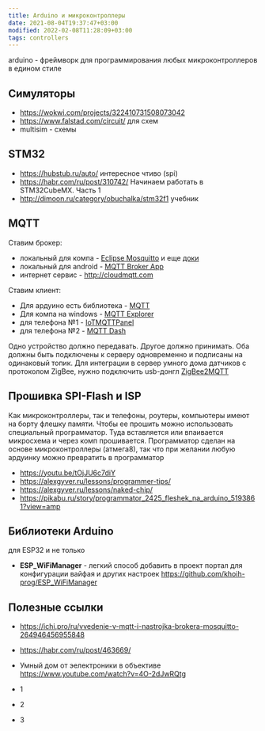 ```yaml
---
title: Arduino и микроконтроллеры
date: 2021-08-04T19:37:47+03:00
modified: 2022-02-08T11:28:09+03:00
tags: controllers
---
```

arduino - фреймворк для программирования любых микроконтроллеров в едином стиле


## Симуляторы
- <https://wokwi.com/projects/322410731508073042>
- <https://www.falstad.com/circuit/> для схем
- multisim - схемы

## STM32

- <https://hubstub.ru/auto/> интересное чтиво (spi)
- <https://habr.com/ru/post/310742/> Начинаем работать в STM32CubeMX. Часть 1
- <http://dimoon.ru/category/obuchalka/stm32f1> учебник


## MQTT

Ставим брокер: 
- локальный для компа - [Eclipse Mosquitto](https://mosquitto.org/download/) и еще [доки](http://onreader.mdl.ru/MQTTProgrammingWithPython/content/Ch01.html#07)
- локальный для android - [MQTT Broker App](https://play.google.com/store/apps/details?id=server.com.mqtt)
- интернет сервис - <http://cloudmqtt.com>

Ставим клиент:
- Для ардуино есть библиотека - [MQTT](https://github.com/256dpi/arduino-mqtt)
- Для компа на windows - [MQTT Explorer](http://mqtt-explorer.com/)
- для телефона №1 - [IoTMQTTPanel](https://play.google.com/store/apps/details?id=snr.lab.iotmqttpanel.prod)
- для телефона №2 - [MQTT Dash](https://play.google.com/store/apps/details?id=net.routix.mqttdash)

Одно устройство должно передавать. Другое должно принимать. Оба должны быть подключены к серверу одновременно и подписаны на одинаковый топик.
Для интеграции в сервер умного дома датчиков с протоколом ZigBee, нужно подключить usb-донгл [ZigBee2MQTT](#)


## Прошивка SPI-Flash и ISP
Как микроконтроллеры, так и телефоны, роутеры, компьютеры имеют на борту флешку памяти. Чтобы ее прошить можно использовать специальный программатор. Туда вставляется или впаивается микросхема и через комп прошивается. Программатор сделан на основе микроконтроллеры (атмега8), так что при желании любую ардуинку можно превратить в программатор

- <https://youtu.be/tOjJU6c7diY>
- <https://alexgyver.ru/lessons/programmer-tips/>
- <https://alexgyver.ru/lessons/naked-chip/>
- <https://pikabu.ru/story/programmator_2425_fleshek_na_arduino_5193861?view=amp>



## Библиотеки Arduino 
для ESP32 и не только
- **ESP_WiFiManager** - легкий способ добавить в проект портал для конфигурации вайфая и других настроек
<https://github.com/khoih-prog/ESP_WiFiManager>


## Полезные ссылки
- <https://ichi.pro/ru/vvedenie-v-mqtt-i-nastrojka-brokera-mosquitto-264946456955848>
- <https://habr.com/ru/post/463669/>
- Умный дом от эелектроники в объективе <https://www.youtube.com/watch?v=4O-2dJwRQtg>

- 1
- 2
- 3
